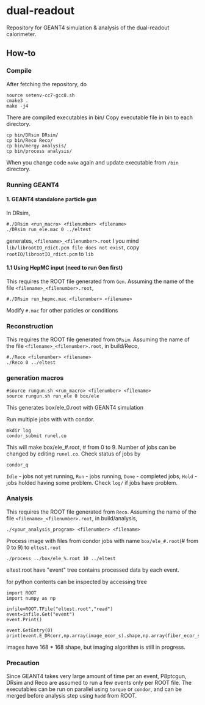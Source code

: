 # dual-readout
Repository for GEANT4 simulation &amp; analysis of the dual-readout calorimeter.

## How-to
### Compile
After fetching the repository, do

    source setenv-cc7-gcc8.sh
    cmake3 .
    make -j4

There are compiled executables in bin/
Copy executable file in bin to each directory.

    cp bin/DRsim DRsim/
    cp bin/Reco Reco/
    cp bin/mergy analysis/
    cp bin/process analysis/
    
When you change code `make` again and update executable from `/bin` directory.

### Running GEANT4
#### 1. GEANT4 standalone particle gun
In DRsim,

    #./DRsim <run_macro> <filenumber> <filename>
    ./DRsim run_ele.mac 0 ../eltest

generates, `<filename>_<filenumber>.root`
I you mind `lib/librootIO_rdict.pcm file does not exist`, copy `rootIO/librootIO_rdict.pcm` to `lib`

#### 1.1 Using HepMC input (need to run Gen first)
This requires the ROOT file generated from `Gen`. Assuming the name of the file `<filename>_<filenumber>.root`,

    #./DRsim run_hepmc.mac <filenumber> <filename>  

Modify `#.mac` for other paticles or conditions

### Reconstruction
This requires the ROOT file generated from `DRsim`. Assuming the name of the file `<filename>_<filenumber>.root`, in build/Reco,

    #./Reco <filenumber> <filename>
    ./Reco 0 ../eltest

### generation macros

    #source rungun.sh <run_macro> <filenumber> <filename>
    source rungun.sh run_ele 0 box/ele

This generates box/ele_0.root with GEANT4 simulation

Run multiple jobs with with condor.
    
    mkdir log
    condor_submit runel.co

This will make box/ele_#.root, # from 0 to 9.
Number of jobs can be changed by editing `runel.co`.
Check status of jobs by
    
    condor_q
    
`Idle` - jobs not yet running, `Run` - jobs running, `Done` - completed jobs, `Hold` - jobs holded having some problem.
Check `log/` if jobs have problem.

### Analysis
This requires the ROOT file generated from `Reco`. Assuming the name of the file `<filename>_<filenumber>.root`, in build/analysis,

    ./<your_analysis_program> <filenumber> <filename>

Process image with files from condor jobs with name `box/ele_#.root`(# from 0 to 9) to `eltest.root`

    ./process ../box/ele_%.root 10 ../eltest

eltest.root have "event" tree contains processed data by each event.

for python contents can be inspected by accessing tree

    import ROOT
    import numpy as np
    
    infile=ROOT.TFile("eltest.root","read")
    event=infile.Get("event")
    event.Print()
    
    event.GetEntry(0)
    print(event.E_DRcorr,np.array(image_ecor_s).shape,np.array(fiber_ecor_s).shape))
    
images have 168 * 168 shape, but imaging algorithm is still in progress.

### Precaution
Since GEANT4 takes very large amount of time per an event, P8ptcgun, DRsim and Reco are assumed to run a few events only per ROOT file. The executables can be run on parallel using `torque` or `condor`, and can be merged before analysis step using `hadd` from ROOT.

